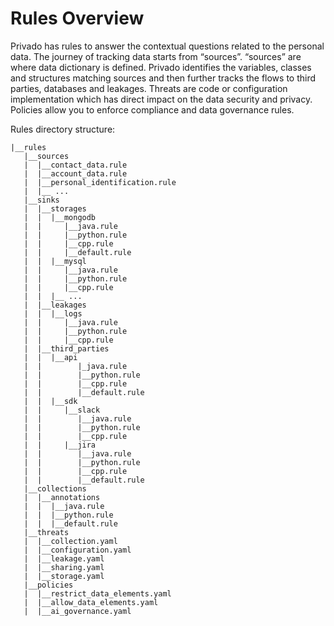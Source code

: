 # Rules Overview
Privado has rules to answer the contextual questions related to the personal data. The journey of tracking data starts from “sources”. “sources” are where data dictionary is defined. Privado identifies the variables, classes and structures matching sources and then further tracks the flows to third parties, databases and leakages. Threats are code or configuration implementation which has direct impact on the data security and privacy. Policies allow you to enforce compliance and data governance rules.

Rules directory structure:

    |__rules
       |__sources
       |  |__contact_data.rule
       |  |__account_data.rule
       |  |__personal_identification.rule
       |  |__ ...
       |__sinks
       |  |__storages
       |  |  |__mongodb
       |  |     |__java.rule
       |  |     |__python.rule
       |  |     |__cpp.rule
       |  |     |__default.rule
       |  |  |__mysql
       |  |     |__java.rule
       |  |     |__python.rule
       |  |     |__cpp.rule
       |  |  |__ ...
       |  |__leakages
       |  |  |__logs
       |  |     |__java.rule
       |  |     |__python.rule
       |  |     |__cpp.rule  
       |  |__third_parties
       |  |  |__api
       |  |        |_java.rule
       |  |        |__python.rule
       |  |        |__cpp.rule
       |  |        |__default.rule
       |  |  |__sdk
       |  |     |__slack
       |  |        |__java.rule
       |  |        |__python.rule
       |  |        |__cpp.rule  
       |  |     |__jira
       |  |        |__java.rule
       |  |        |__python.rule
       |  |        |__cpp.rule
       |  |        |__default.rule
       |__collections
       |  |__annotations
       |  |  |__java.rule
       |  |  |__python.rule
       |  |  |__default.rule                    
       |__threats
       |  |__collection.yaml
       |  |__configuration.yaml
       |  |__leakage.yaml
       |  |__sharing.yaml
       |  |__storage.yaml
       |__policies
       |  |__restrict_data_elements.yaml
       |  |__allow_data_elements.yaml
       |  |__ai_governance.yaml
